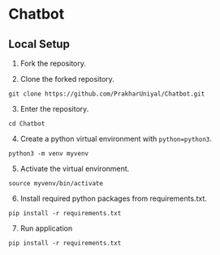 # Chatbot



## Local Setup

1. Fork the repository.

2. Clone the forked repository.

```console
git clone https://github.com/PrakharUniyal/Chatbot.git
```

3. Enter the repository.

```console
cd Chatbot
```

4. Create a python virtual environment with ```python=python3```.

```console
python3 -m venv myvenv
```

5. Activate the virtual environment.

```console
source myvenv/bin/activate
```


6. Install required python packages from requirements.txt.

```console
pip install -r requirements.txt
```

7. Run application

```console
pip install -r requirements.txt
```